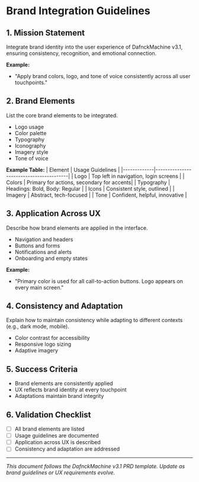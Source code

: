 # Brand Integration Guidelines

## 1. Mission Statement
Integrate brand identity into the user experience of DafnckMachine v3.1, ensuring consistency, recognition, and emotional connection.

**Example:**
- "Apply brand colors, logo, and tone of voice consistently across all user touchpoints."

## 2. Brand Elements
List the core brand elements to be integrated.
- Logo usage
- Color palette
- Typography
- Iconography
- Imagery style
- Tone of voice

**Example Table:**
| Element      | Usage Guidelines                        |
|-------------|-----------------------------------------|
| Logo        | Top left in navigation, login screens   |
| Colors      | Primary for actions, secondary for accents|
| Typography  | Headings: Bold, Body: Regular           |
| Icons       | Consistent style, outlined              |
| Imagery     | Abstract, tech-focused                  |
| Tone        | Confident, helpful, innovative          |

## 3. Application Across UX
Describe how brand elements are applied in the interface.
- Navigation and headers
- Buttons and forms
- Notifications and alerts
- Onboarding and empty states

**Example:**
- "Primary color is used for all call-to-action buttons. Logo appears on every main screen."

## 4. Consistency and Adaptation
Explain how to maintain consistency while adapting to different contexts (e.g., dark mode, mobile).
- Color contrast for accessibility
- Responsive logo sizing
- Adaptive imagery

## 5. Success Criteria
- Brand elements are consistently applied
- UX reflects brand identity at every touchpoint
- Adaptations maintain brand integrity

## 6. Validation Checklist
- [ ] All brand elements are listed
- [ ] Usage guidelines are documented
- [ ] Application across UX is described
- [ ] Consistency and adaptation are addressed

---
*This document follows the DafnckMachine v3.1 PRD template. Update as brand guidelines or UX requirements evolve.* 